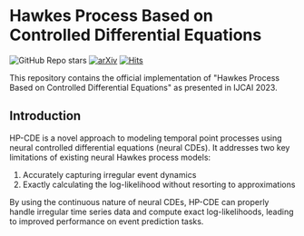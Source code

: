 # Hawkes Process Based on Controlled Differential Equations

![GitHub Repo stars](https://img.shields.io/github/stars/kookseungji/Hawkes-Process-Based-on-Controlled-Differential-Equations)
 [![arXiv](https://img.shields.io/badge/arXiv-2305.07031-b31b1b.svg)](https://arxiv.org/abs/2305.07031) [![Hits](https://hits.seeyoufarm.com/api/count/incr/badge.svg?url=https%3A%2F%2Fgithub.com%2Fkookseungji%2FHawkes-Process-Based-on-Controlled-Differential-Equations&count_bg=%2379C83D&title_bg=%23555555&icon=&icon_color=%23E7E7E7&title=hits&edge_flat=false)](https://hits.seeyoufarm.com)

This repository contains the official implementation of "Hawkes Process Based on Controlled Differential Equations" as presented in IJCAI 2023.

## Introduction

HP-CDE is a novel approach to modeling temporal point processes using neural controlled differential equations (neural CDEs). It addresses two key limitations of existing neural Hawkes process models:
1. Accurately capturing irregular event dynamics 
2. Exactly calculating the log-likelihood without resorting to approximations

By using the continuous nature of neural CDEs, HP-CDE can properly handle irregular time series data and compute exact log-likelihoods, leading to improved performance on event prediction tasks.
